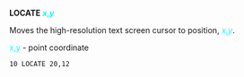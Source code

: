 **LOCATE <span style="color:#00FFFF;">*x*,*y*</span>**

Moves the high-resolution text screen cursor to position, <span style="color:#00FFFF;">*x*,*y*</span>.

<span style="color:#00FFFF;">x,y</span> - point coordinate

```ecb2
10 LOCATE 20,12
```
